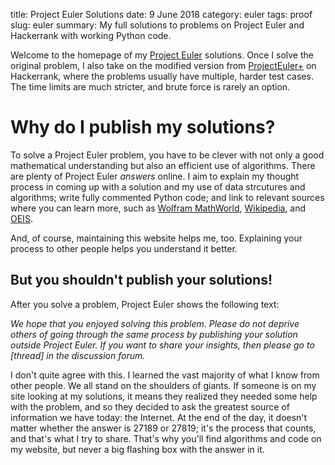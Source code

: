 title: Project Euler Solutions
date: 9 June 2018
category: euler
tags: proof
slug: euler
summary: My full solutions to problems on Project Euler and Hackerrank with working Python code.

Welcome to the homepage of my [Project Euler](https://projecteuler.net/) solutions.
Once I solve the original problem, I also take on the modified version from [ProjectEuler+](https://www.hackerrank.com/contests/projecteuler/challenges) on Hackerrank, where the problems usually have multiple, harder test cases.
The time limits are much stricter, and brute force is rarely an option.

# Why do I publish my solutions?

To solve a Project Euler problem, you have to be clever with not only a good mathematical understanding but also an efficient use of algorithms.
There are plenty of Project Euler *answers* online.
I aim to explain my thought process in coming up with a solution and my use of data strcutures and algorithms; write fully commented Python code; and link to relevant sources where you can learn more, such as [Wolfram MathWorld](http://mathworld.wolfram.com/), [Wikipedia](https://en.wikipedia.org/wiki/Main_Page), and [OEIS](https://oeis.org/).

And, of course, maintaining this website helps me, too. 
Explaining your process to other people helps you understand it better.

## But you shouldn't publish your solutions!

After you solve a problem, Project Euler shows the following text:

*We hope that you enjoyed solving this problem.
Please do not deprive others of going through the same process by publishing your solution outside Project Euler.
If you want to share your insights, then please go to [thread] in the discussion forum.*

I don't quite agree with this.
I learned the vast majority of what I know from other people.
We all stand on the shoulders of giants.
If someone is on my site looking at my solutions, it means they realized they needed some help with the problem, and so they decided to ask the greatest source of information we have today: the Internet.
At the end of the day, it doesn't matter whether the answer is 27189 or 27819; it's the process that counts, and that's what I try to share.
That's why you'll find algorithms and code on my website, but never a big flashing box with the answer in it.